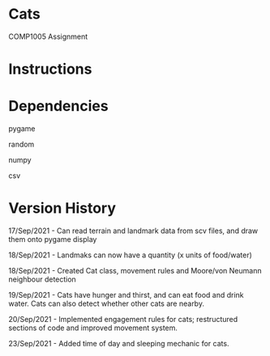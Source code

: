 # Cats

COMP1005 Assignment


# Instructions



# Dependencies

pygame

random

numpy

csv


# Version History

17/Sep/2021 - Can read terrain and landmark data from scv files, and draw them onto pygame display

18/Sep/2021 - Landmaks can now have a quantity (x units of food/water)

18/Sep/2021 - Created Cat class, movement rules and Moore/von Neumann neighbour detection

19/Sep/2021 - Cats have hunger and thirst, and can eat food and drink water. Cats can also detect whether other cats are nearby.

20/Sep/2021 - Implemented engagement rules for cats; restructured sections of code and improved movement system.

23/Sep/2021 - Added time of day and sleeping mechanic for cats.